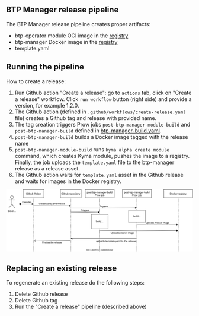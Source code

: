 ## BTP Manager release pipeline

The BTP Manager release pipeline creates proper artifacts:
 - btp-operator module OCI image in the [registry](https://console.cloud.google.com/artifacts/docker/kyma-project/europe/prod/btp-manager)
 - btp-manager Docker image in the [registry](http://europe-docker.pkg.dev/kyma-project/prod/unsigned/component-descriptors/kyma.project.io/module/btp-operator)
 - template.yaml

## Running the pipeline
How to create a release:

1. Run Github action "Create a release": go to `actions` tab, click on "Create a release" workflow. Click `run workflow` button (right side) and provide a version, for example 1.2.0.
2. The Github action (defined in `.github/workflows/create-release.yaml` file) creates a Github tag and release with provided name.
3. The tag creation triggers Prow jobs `post-btp-manager-module-build` and `post-btp-manager-build` defined in [btp-manager-build.yaml](https://github.com/kyma-project/test-infra/blob/main/prow/jobs/btp-manager/btp-manager-build.yaml).
4. `post-btp-manager-build` builds a Docker image tagged with the release name
5. `post-btp-manager-module-build` runs `kyma alpha create module` command, which creates Kyma module, pushes the image to a registry. Finally, the job uploads the `template.yaml` file to the btp-manager release as a release asset.
6. The Github action waits for `template.yaml` asset in the Github release and waits for images in the Docker registry.

![Release diagram](./assets/release.svg)

## Replacing an existing release

To regenerate an existing release do the following steps:

1. Delete Github release
2. Delete Github tag
3. Run the "Create a release" pipeline (described above)